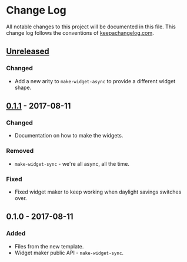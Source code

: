 # Change Log
All notable changes to this project will be documented in this file. This change log follows the conventions of [keepachangelog.com](http://keepachangelog.com/).

## [Unreleased]
### Changed
- Add a new arity to `make-widget-async` to provide a different widget shape.

## [0.1.1] - 2017-08-11
### Changed
- Documentation on how to make the widgets.

### Removed
- `make-widget-sync` - we're all async, all the time.

### Fixed
- Fixed widget maker to keep working when daylight savings switches over.

## 0.1.0 - 2017-08-11
### Added
- Files from the new template.
- Widget maker public API - `make-widget-sync`.

[Unreleased]: https://github.com/your-name/funny-commits/compare/0.1.1...HEAD
[0.1.1]: https://github.com/your-name/funny-commits/compare/0.1.0...0.1.1
